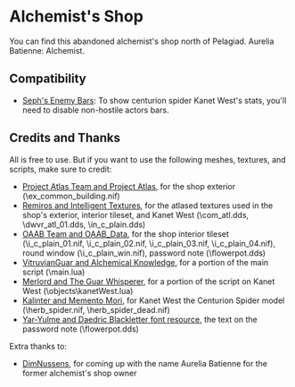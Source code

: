 # Alchemist's Shop

You can find this abandoned alchemist's shop north of Pelagiad. Aurelia Batienne: Alchemist.

## Compatibility

- [Seph's Enemy Bars](https://www.nexusmods.com/morrowind/mods/50577): To show centurion spider Kanet West's stats, you'll need to disable non-hostile actors bars.

## Credits and Thanks 

All is free to use. But if you want to use the following meshes, textures, and scripts, make sure to credit:

- [Project Atlas Team and Project Atlas](https://www.nexusmods.com/morrowind/mods/45399), for the shop exterior (\ex_common_building.nif)
- [Remiros and Intelligent Textures](https://www.nexusmods.com/morrowind/mods/47469), for the atlased textures used in the shop's exterior, interior tileset, and Kanet West (\com_atl.dds, \dwvr_atl_01.dds, \in_c_plain.dds)
- [OAAB Team and OAAB_Data](https://www.nexusmods.com/morrowind/mods/49042), for the shop interior tileset (\i_c_plain_01.nif, \i_c_plain_02.nif, \i_c_plain_03.nif, \i_c_plain_04.nif), round window (\i_c_plain_win.nif), password note (\flowerpot.dds)
- [VitruvianGuar and Alchemical Knowledge](https://www.nexusmods.com/morrowind/mods/49036), for a portion of the main script (\main.lua)
- [Merlord and The Guar Whisperer](https://www.nexusmods.com/morrowind/mods/48247), for a portion of the script on Kanet West (\objects\kanetWest.lua)
- [Kalinter and Memento Mori](https://www.nexusmods.com/morrowind/mods/51940), for Kanet West the Centurion Spider model (\herb_spider.nif, \herb_spider_dead.nif)
- [Yar-Yulme and Daedric Blackletter font resource](https://www.nexusmods.com/morrowind/mods/45458), the text on the password note (\flowerpot.dds)

Extra thanks to:

- [DimNussens](https://www.nexusmods.com/morrowind/users/165521388?tab=user+files), for coming up with the name Aurelia Batienne for the former alchemist's shop owner